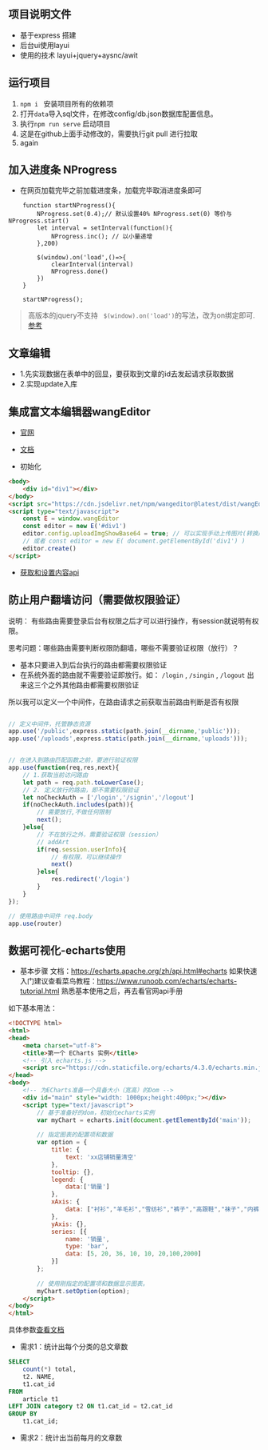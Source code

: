 ## 项目说明文件

- 基于express 搭建
- 后台ui使用layui
- 使用的技术 layui+jquery+aysnc/awit



## 运行项目

1. `npm i ` 安装项目所有的依赖项
2. 打开`data`导入sql文件，在修改config/db.json数据库配置信息。
3. 执行`npm run serve` 启动项目
4. 这是在github上面手动修改的，需要执行git pull 进行拉取
5. again


## 加入进度条 NProgress

- 在网页加载完毕之前加载进度条，加载完毕取消进度条即可
```
    function startNProgress(){
        NProgress.set(0.4);// 默认设置40% NProgress.set(0) 等价与 NProgress.start()
        let interval = setInterval(function(){
            NProgress.inc(); // 以小量递增
        },200)

        $(window).on('load',()=>{
            clearInterval(interval)
            NProgress.done()
        })
    }

    startNProgress();
```

> 高版本的jquery不支持 ` $(window).on('load')`的写法，改为on绑定即可. [参考](https://www.jianshu.com/p/d1269761bd0a)


## 文章编辑

- 1.先实现数据在表单中的回显，要获取到文章的id去发起请求获取数据
- 2.实现update入库 



## 集成富文本编辑器wangEditor

- [官网](https://www.wangeditor.com/)
- [文档](https://doc.wangeditor.com/)

- 初始化
```html
<body>
    <div id="div1"></div>
</body>
<script src="https://cdn.jsdelivr.net/npm/wangeditor@latest/dist/wangEditor.min.js"></script>
<script type="text/javascript">
    const E = window.wangEditor
    const editor = new E('#div1')
    editor.config.uploadImgShowBase64 = true; // 可以实现手动上传图片(转换成base64格式)
    // 或者 const editor = new E( document.getElementById('div1') )
    editor.create()
</script>
```
- [获取和设置内容api](https://doc.wangeditor.com/pages/02-%E5%86%85%E5%AE%B9%E5%A4%84%E7%90%86/03-%E8%8E%B7%E5%8F%96html.html)


## 防止用户翻墙访问（需要做权限验证）

说明： 有些路由需要登录后台有权限之后才可以进行操作，有session就说明有权限。

思考问题：哪些路由需要判断权限防翻墙，哪些不需要验证权限（放行）？

- 基本只要进入到后台执行的路由都需要权限验证
- 在系统外面的路由就不需要验证即放行。如： `/login` , `/singin` , `/logout` 出来这三个之外其他路由都需要权限验证

所以我可以定义一个中间件，在路由请求之前获取当前路由判断是否有权限
```js

// 定义中间件，托管静态资源
app.use('/public',express.static(path.join(__dirname,'public')));
app.use('/uploads',express.static(path.join(__dirname,'uploads')));


// 在进入到路由匹配函数之前，要进行验证权限
app.use(function(req,res,next){
    // 1.获取当前访问路由
    let path = req.path.toLowerCase();
    // 2. 定义放行的路由，即不需要权限验证
    let noCheckAuth = ['/login','/signin','/logout']
    if(noCheckAuth.includes(path)){
        // 需要放行,不做任何限制
        next();
    }else{
        // 不在放行之外，需要验证权限（session）
        // addArt
        if(req.session.userInfo){
            // 有权限，可以继续操作
            next()
        }else{
            res.redirect('/login')
        }
    }
});

// 使用路由中间件 req.body
app.use(router)
```

## 数据可视化-echarts使用

- 基本步骤
文档：https://echarts.apache.org/zh/api.html#echarts 
如果快速入门建议查看菜鸟教程：https://www.runoob.com/echarts/echarts-tutorial.html
熟悉基本使用之后，再去看官网api手册

如下基本用法：
```html
<!DOCTYPE html>
<html>
<head>
    <meta charset="utf-8">
    <title>第一个 ECharts 实例</title>
    <!-- 引入 echarts.js -->
    <script src="https://cdn.staticfile.org/echarts/4.3.0/echarts.min.js"></script>
</head>
<body>
    <!-- 为ECharts准备一个具备大小（宽高）的Dom -->
    <div id="main" style="width: 1000px;height:400px;"></div>
    <script type="text/javascript">
        // 基于准备好的dom，初始化echarts实例
        var myChart = echarts.init(document.getElementById('main'));
 
        // 指定图表的配置项和数据
        var option = {
            title: {
                text: 'xx店铺销量清空'
            },
            tooltip: {},
            legend: {
                data:['销量']
            },
            xAxis: {
                data: ["衬衫","羊毛衫","雪纺衫","裤子","高跟鞋","袜子","内裤",'球鞋']
            },
            yAxis: {},
            series: [{
                name: '销量',
                type: 'bar',
                data: [5, 20, 36, 10, 10, 20,100,2000]
            }]
        };
 
        // 使用刚指定的配置项和数据显示图表。
        myChart.setOption(option);
    </script>
</body>
</html>
```

具体参数[查看文档](https://echarts.apache.org/zh/api.html#echarts )

- 需求1：统计出每个分类的总文章数
```sql
SELECT
	count(*) total,
	t2. NAME,
	t1.cat_id
FROM
	article t1
LEFT JOIN category t2 ON t1.cat_id = t2.cat_id
GROUP BY
	t1.cat_id;
```
- 需求2：统计出当前每月的文章数